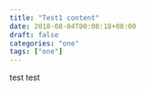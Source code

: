 ```yaml
---
title: "Test1 content"
date: 2018-08-04T00:08:18+08:00
draft: false
categories: "one"
tags: ["one"]
---
```

test test 
